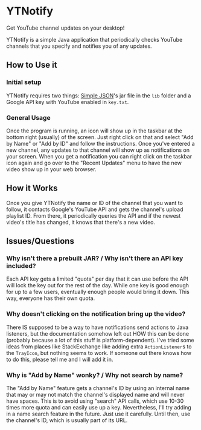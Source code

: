 # YTNotify
Get YouTube channel updates on your desktop!

YTNotify is a simple Java application that periodically checks YouTube channels that you specify and notifies you of any updates.

## How to Use it
### Initial setup

YTNotify requires two things: [Simple JSON](https://mvnrepository.com/artifact/com.googlecode.json-simple/json-simple/1.1.1)'s jar file in the `lib` folder and a Google API key with YouTube enabled in `key.txt`.

### General Usage

Once the program is running, an icon will show up in the taskbar at the bottom right (usually) of the screen. Just right click on that and select "Add by Name" or "Add by ID" and follow the instructions. Once you've entered a new channel, any updates to that channel will show up as notifications on your screen. When you get a notification you can right click on the taskbar icon again and go over to the "Recent Updates" menu to have the new video show up in your web browser.

## How it Works

Once you give YTNotify the name or ID of the channel that you want to follow, it contacts Google's YouTube API and gets the channel's upload playlist ID. From there, it periodically queries the API and if the newest video's title has changed, it knows that there's a new video.

## Issues/Questions

### Why isn't there a prebuilt JAR? / Why isn't there an API key included?

Each API key gets a limited "quota" per day that it can use before the API will lock the key out for the rest of the day. While one key is good enough for up to a few users, eventually enough people would bring it down. This way, everyone has their own quota.

### Why doesn't clicking on the notification bring up the video?

There IS supposed to be a way to have notifications send actions to Java listeners, but the documentation somehow left out HOW this can be done (probably because a lot of this stuff is platform-dependent). I've tried some ideas from places like StackExchange like adding extra `ActionListener`s to the `TrayIcon`, but nothing seems to work. If someone out there knows how to do this, please tell me and I will add it in.

### Why is "Add by Name" wonky? / Why not search by name?

The "Add by Name" feature gets a channel's ID by using an internal name that may or may not match the channel's displayed name and will never have spaces. This is to avoid using "search" API calls, which use 10-30 times more quota and can easily use up a key. Nevertheless, I'll try adding in a name search feature in the future. Just use it carefully. Until then, use the channel's ID, which is usually part of its URL.
